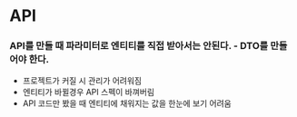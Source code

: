 API
===
### API를 만들 때 파라미터로 엔티티를 직접 받아서는 안된다. - DTO를 만들어야 한다.
* 프로젝트가 커질 시 관리가 어려워짐
* 엔티티가 바뀔경우 API 스펙이 바껴버림
* API 코드만 봤을 때 엔티티에 채워지는 값을 한눈에 보기 어려움